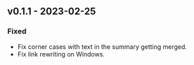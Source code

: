 ## v0.1.1 - 2023-02-25
### Fixed
- Fix corner cases with text in the summary getting merged.
- Fix link rewriting on Windows.
